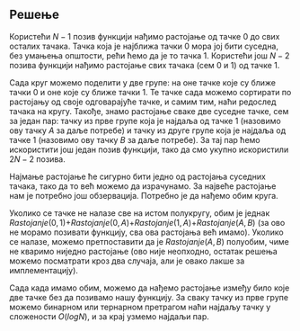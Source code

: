 ﻿## Решење
Користећи $N-1$ позив функцији нађимо растојање од тачке $0$ до свих осталих тачака. Тачка која је најближа тачки $0$ мора јој бити суседна, без умањења општости, рећи ћемо да је то тачка $1$. Користећи још $N-2$ позива функцији нађимо растојање свих тачака (сем $0$ и $1$) од тачке $1$. 

Сада круг можемо поделити у две групе: на оне тачке које су ближе тачки $0$ и оне које су ближе тачки $1$. Те тачке сада можемо сортирати по растојању од своје одговарајуће тачке, и самим тим, наћи редослед тачака на кругу. Такође, знамо растојање сваке две суседне тачке, сем за један пар: тачку из прве групе која је најдаља од тачке $1$ (назовимо ову тачку $A$ за даље потребе) и тачку из друге групе која је најдаља од тачке $1$ (назовимо ову тачку $B$ за даље потребе). За тај пар ћемо искористити још један позив функцији, тако да смо укупно искористили $2N-2$ позива. 

Најмање растојање ће сигурно бити једно од растојања суседних тачака, тако да то већ можемо да израчунамо. За највеће растојање нам је потребно још обзервација. Потребно је да нађемо обим круга. 

Уколико се тачке не налазе све на истом полукругу, обим је једнак $Rastojanje(0, 1)$+$Rastojanje(0, A)$+$Rastojanje(1, A)$+$Rastojanje(A, B)$ (за ово не морамо позивати функцију, сва ова растојања већ имамо). Уколико се налазе, можемо претпоставити да је $Rastojanje(A, B)$ полуобим, чиме не кваримо ниједно растојање (ово није неопходно, остатак решења можемо посматрати кроз два случаја, али је овако лакше за имплементацију).  

Сада када имамо обим, можемо да нађемо растојање између било које две тачке без да позивамо нашу функцију. За сваку тачку из прве групе можемо бинарном или тернарном претрагом наћи најдаљу тачку у сложености $O(logN)$,  и за крај узмемо најдаљи пар. 

